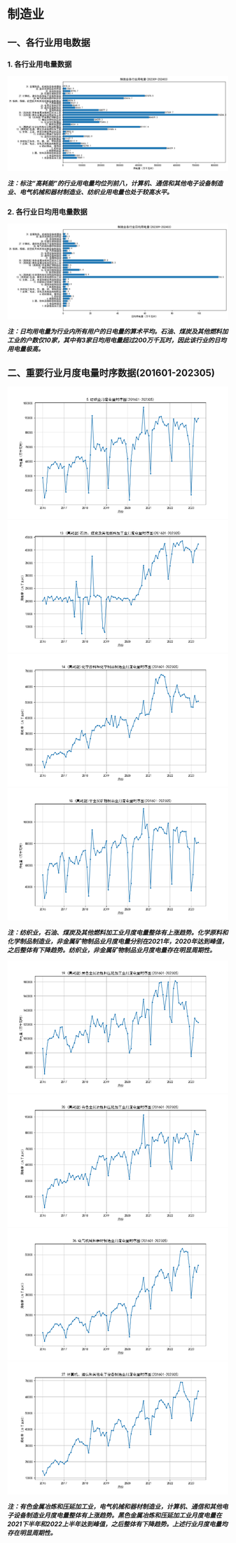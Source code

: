 # 制造业

## 一、各行业用电数据

### 1. 各行业用电量数据

![](制造业各行业用电数据/制造业各行业用电量(202309-202403).png)

_**注：标注“高耗能”的行业用电量均位列前八，计算机、通信和其他电子设备制造业、电气机械和器材制造业、纺织业用电量也处于较高水平。**_

### 2. 各行业日均用电量数据

![](制造业各行业用电数据/制造业各行业日均用电量(202309-202403).png)

_**注：日均用电量为行业内所有用户的日电量的算术平均。石油、煤炭及其他燃料加工业的户数仅10家，其中有3家日均用电量超过200万千瓦时，因此该行业的日均用电量极高。**_

## 二、重要行业月度电量时序数据(201601-202305)

![](制造业重要行业月度电量时序数据(201601-202305)/5.纺织业月度电量时序图(201601-202305).png)
![](制造业重要行业月度电量时序数据(201601-202305)/13.(高耗能)石油、煤炭及其他燃料加工业月度电量时序图(201601-202305).png)
![](制造业重要行业月度电量时序数据(201601-202305)/14.(高耗能)化学原料和化学制品制造业月度电量时序图(201601-202305).png)
![](制造业重要行业月度电量时序数据(201601-202305)/18.(高耗能)非金属矿物制品业月度电量时序图(201601-202305).png)

_**注：纺织业，石油、煤炭及其他燃料加工业月度电量整体有上涨趋势。化学原料和化学制品制造业，非金属矿物制品业月度电量分别在2021年，2020年达到峰值，之后整体有下降趋势。纺织业，非金属矿物制品业月度电量存在明显周期性。**_

![](制造业重要行业月度电量时序数据(201601-202305)/19.(高耗能)黑色金属冶炼和压延加工业月度电量时序图(201601-202305).png)
![](制造业重要行业月度电量时序数据(201601-202305)/20.(高耗能)有色金属冶炼和压延加工业月度电量时序图(201601-202305).png)
![](制造业重要行业月度电量时序数据(201601-202305)/26.电气机械和器材制造业月度电量时序图(201601-202305).png)
![](制造业重要行业月度电量时序数据(201601-202305)/27.计算机、通信和其他电子设备制造业月度电量时序图(201601-202305).png)

_**注：有色金属冶炼和压延加工业，电气机械和器材制造业，计算机、通信和其他电子设备制造业月度电量整体有上涨趋势。黑色金属冶炼和压延加工业月度电量在2021下半年和2022上半年达到峰值，之后整体有下降趋势。上述行业月度电量均存在明显周期性。**_
